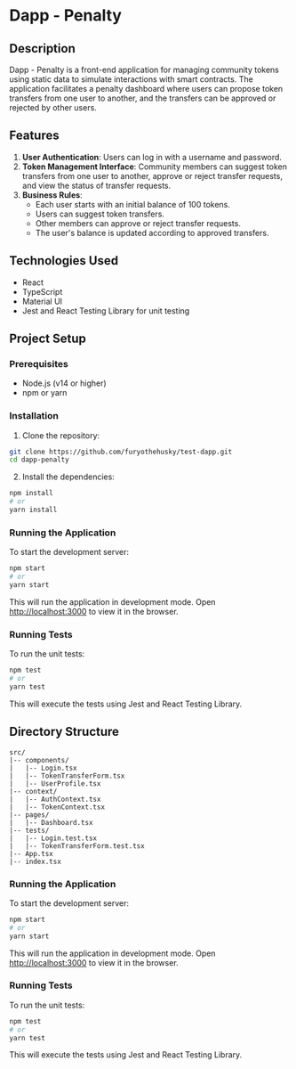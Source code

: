 
# Dapp - Penalty

## Description

Dapp - Penalty is a front-end application for managing community tokens using static data to simulate interactions with smart contracts. The application facilitates a penalty dashboard where users can propose token transfers from one user to another, and the transfers can be approved or rejected by other users.

## Features

1. **User Authentication**: Users can log in with a username and password.
2. **Token Management Interface**: Community members can suggest token transfers from one user to another, approve or reject transfer requests, and view the status of transfer requests.
3. **Business Rules**:
   - Each user starts with an initial balance of 100 tokens.
   - Users can suggest token transfers.
   - Other members can approve or reject transfer requests.
   - The user's balance is updated according to approved transfers.

## Technologies Used

- React
- TypeScript
- Material UI
- Jest and React Testing Library for unit testing

## Project Setup

### Prerequisites

- Node.js (v14 or higher)
- npm or yarn

### Installation

1. Clone the repository:

```bash
git clone https://github.com/furyothehusky/test-dapp.git
cd dapp-penalty
```

2. Install the dependencies:

```bash
npm install
# or
yarn install
```

### Running the Application

To start the development server:

```bash
npm start
# or
yarn start
```

This will run the application in development mode. Open [http://localhost:3000](http://localhost:3000) to view it in the browser.

### Running Tests

To run the unit tests:

```bash
npm test
# or
yarn test
```

This will execute the tests using Jest and React Testing Library.

## Directory Structure

```
src/
|-- components/
|   |-- Login.tsx
|   |-- TokenTransferForm.tsx
|   |-- UserProfile.tsx
|-- context/
|   |-- AuthContext.tsx
|   |-- TokenContext.tsx
|-- pages/
|   |-- Dashboard.tsx
|-- tests/
|   |-- Login.test.tsx
|   |-- TokenTransferForm.test.tsx
|-- App.tsx
|-- index.tsx
```


### Running the Application

To start the development server:

```bash
npm start
# or
yarn start
```

This will run the application in development mode. Open [http://localhost:3000](http://localhost:3000) to view it in the browser.

### Running Tests

To run the unit tests:

```bash
npm test
# or
yarn test
```

This will execute the tests using Jest and React Testing Library.

